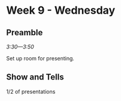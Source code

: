 # Week 9 - Wednesday

## Preamble
*3:30—3:50*

Set up room for presenting.


## Show and Tells

1/2 of presentations